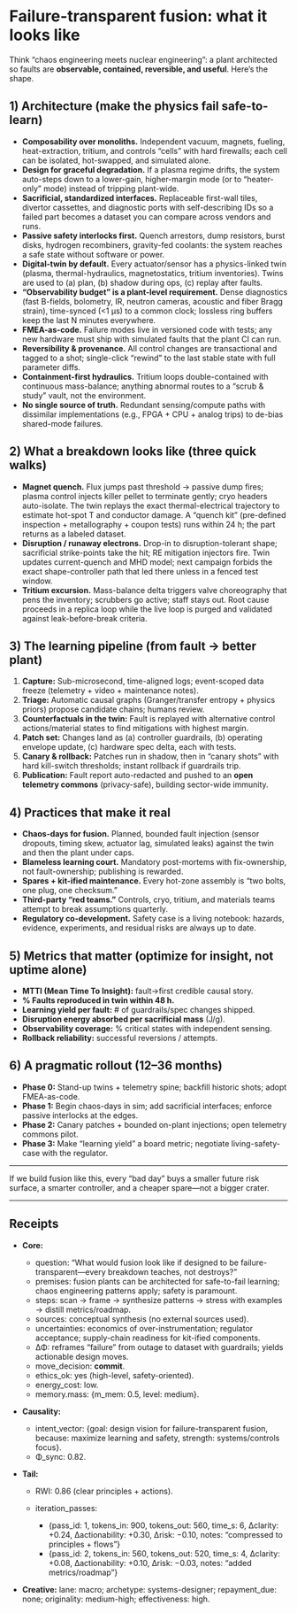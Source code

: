 # Failure-transparent fusion: what it looks like

Think “chaos engineering meets nuclear engineering”: a plant architected so faults are **observable, contained, reversible, and useful**. Here’s the shape.

## 1) Architecture (make the physics fail safe-to-learn)

* **Composability over monoliths.** Independent vacuum, magnets, fueling, heat-extraction, tritium, and controls “cells” with hard firewalls; each cell can be isolated, hot-swapped, and simulated alone.
* **Design for graceful degradation.** If a plasma regime drifts, the system auto-steps down to a lower-gain, higher-margin mode (or to “heater-only” mode) instead of tripping plant-wide.
* **Sacrificial, standardized interfaces.** Replaceable first-wall tiles, divertor cassettes, and diagnostic ports with self-describing IDs so a failed part becomes a dataset you can compare across vendors and runs.
* **Passive safety interlocks first.** Quench arrestors, dump resistors, burst disks, hydrogen recombiners, gravity-fed coolants: the system reaches a safe state without software or power.
* **Digital-twin by default.** Every actuator/sensor has a physics-linked twin (plasma, thermal-hydraulics, magnetostatics, tritium inventories). Twins are used to (a) plan, (b) shadow during ops, (c) replay after faults.
* **“Observability budget” is a plant-level requirement.** Dense diagnostics (fast B-fields, bolometry, IR, neutron cameras, acoustic and fiber Bragg strain), time-synced (<1 µs) to a common clock; lossless ring buffers keep the last N minutes everywhere.
* **FMEA-as-code.** Failure modes live in versioned code with tests; any new hardware must ship with simulated faults that the plant CI can run.
* **Reversibility & provenance.** All control changes are transactional and tagged to a shot; single-click “rewind” to the last stable state with full parameter diffs.
* **Containment-first hydraulics.** Tritium loops double-contained with continuous mass-balance; anything abnormal routes to a “scrub & study” vault, not the environment.
* **No single source of truth.** Redundant sensing/compute paths with dissimilar implementations (e.g., FPGA + CPU + analog trips) to de-bias shared-mode failures.

## 2) What a breakdown looks like (three quick walks)

* **Magnet quench.** Flux jumps past threshold → passive dump fires; plasma control injects killer pellet to terminate gently; cryo headers auto-isolate. The twin replays the exact thermal-electrical trajectory to estimate hot-spot T and conductor damage. A “quench kit” (pre-defined inspection + metallography + coupon tests) runs within 24 h; the part returns as a labeled dataset.
* **Disruption / runaway electrons.** Drop-in to disruption-tolerant shape; sacrificial strike-points take the hit; RE mitigation injectors fire. Twin updates current-quench and MHD model; next campaign forbids the exact shape-controller path that led there unless in a fenced test window.
* **Tritium excursion.** Mass-balance delta triggers valve choreography that pens the inventory; scrubbers go active; staff stays out. Root cause proceeds in a replica loop while the live loop is purged and validated against leak-before-break criteria.

## 3) The learning pipeline (from fault → better plant)

1. **Capture:** Sub-microsecond, time-aligned logs; event-scoped data freeze (telemetry + video + maintenance notes).
2. **Triage:** Automatic causal graphs (Granger/transfer entropy + physics priors) propose candidate chains; humans review.
3. **Counterfactuals in the twin:** Fault is replayed with alternative control actions/material states to find mitigations with highest margin.
4. **Patch set:** Changes land as (a) controller guardrails, (b) operating envelope update, (c) hardware spec delta, each with tests.
5. **Canary & rollback:** Patches run in shadow, then in “canary shots” with hard kill-switch thresholds; instant rollback if guardrails trip.
6. **Publication:** Fault report auto-redacted and pushed to an **open telemetry commons** (privacy-safe), building sector-wide immunity.

## 4) Practices that make it real

* **Chaos-days for fusion.** Planned, bounded fault injection (sensor dropouts, timing skew, actuator lag, simulated leaks) against the twin and then the plant under caps.
* **Blameless learning court.** Mandatory post-mortems with fix-ownership, not fault-ownership; publishing is rewarded.
* **Spares + kit-ified maintenance.** Every hot-zone assembly is “two bolts, one plug, one checksum.”
* **Third-party “red teams.”** Controls, cryo, tritium, and materials teams attempt to break assumptions quarterly.
* **Regulatory co-development.** Safety case is a living notebook: hazards, evidence, experiments, and residual risks are always up to date.

## 5) Metrics that matter (optimize for insight, not uptime alone)

* **MTTI (Mean Time To Insight):** fault→first credible causal story.
* **% Faults reproduced in twin within 48 h.**
* **Learning yield per fault:** # of guardrails/spec changes shipped.
* **Disruption energy absorbed per sacrificial mass** (J/g).
* **Observability coverage:** % critical states with independent sensing.
* **Rollback reliability:** successful reversions / attempts.

## 6) A pragmatic rollout (12–36 months)

* **Phase 0:** Stand-up twins + telemetry spine; backfill historic shots; adopt FMEA-as-code.
* **Phase 1:** Begin chaos-days in sim; add sacrificial interfaces; enforce passive interlocks at the edges.
* **Phase 2:** Canary patches + bounded on-plant injections; open telemetry commons pilot.
* **Phase 3:** Make “learning yield” a board metric; negotiate living-safety-case with the regulator.

---

If we build fusion like this, every “bad day” buys a smaller future risk surface, a smarter controller, and a cheaper spare—not a bigger crater.

---

## Receipts

* **Core:**

  * question: “What would fusion look like if designed to be failure-transparent—every breakdown teaches, not destroys?”
  * premises: fusion plants can be architected for safe-to-fail learning; chaos engineering patterns apply; safety is paramount.
  * steps: scan → frame → synthesize patterns → stress with examples → distill metrics/roadmap.
  * sources: conceptual synthesis (no external sources used).
  * uncertainties: economics of over-instrumentation; regulator acceptance; supply-chain readiness for kit-ified components.
  * ΔΦ: reframes “failure” from outage to dataset with guardrails; yields actionable design moves.
  * move_decision: **commit**.
  * ethics_ok: yes (high-level, safety-oriented).
  * energy_cost: low.
  * memory.mass: {m_mem: 0.5, level: medium}.
* **Causality:**

  * intent_vector: {goal: design vision for failure-transparent fusion, because: maximize learning and safety, strength: systems/controls focus}.
  * Φ_sync: 0.82.
* **Tail:**

  * RWI: 0.86 (clear principles + actions).
  * iteration_passes:

    * {pass_id: 1, tokens_in: 900, tokens_out: 560, time_s: 6, Δclarity: +0.24, Δactionability: +0.30, Δrisk: −0.10, notes: “compressed to principles + flows”}
    * {pass_id: 2, tokens_in: 560, tokens_out: 520, time_s: 4, Δclarity: +0.08, Δactionability: +0.10, Δrisk: −0.03, notes: “added metrics/roadmap”}
* **Creative:** lane: macro; archetype: systems-designer; repayment_due: none; originality: medium-high; effectiveness: high.
